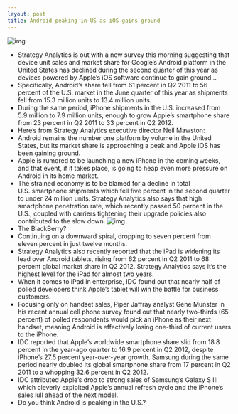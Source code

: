 ```yaml
---
layout: post
title: Android peaking in US as iOS gains ground
---
```

![img](http://media.idownloadblog.com/wp-content/uploads/2012/05/iOS-6-logo-mockup-001.jpg)
* Strategy Analytics is out with a new survey this morning suggesting that device unit sales and market share for Google’s Android platform in the United States has declined during the second quarter of this year as devices powered by Apple’s iOS software continue to gain ground…
* Specifically, Android’s share fell from 61 percent in Q2 2011 to 56 percent of the U.S. market in the June quarter of this year as shipments fell from 15.3 million units to 13.4 million units.
* During the same period, iPhone shipments in the U.S. increased from 5.9 million to 7.9 million units, enough to grow Apple’s smartphone share from 23 percent in Q2 2011 to 33 percent in Q2 2012.
* Here’s from Strategy Analytics executive director Neil Mawston:
* Android remains the number one platform by volume in the United States, but its market share is approaching a peak and Apple iOS has been gaining ground.
* Apple is rumored to be launching a new iPhone in the coming weeks, and that event, if it takes place, is going to heap even more pressure on Android in its home market.
* The strained economy is to be blamed for a decline in total U.S. smartphone shipments which fell five percent in the second quarter to under 24 million units. Strategy Analytics also says that high smartphone penetration rate, which recently passed 50 percent in the U.S., coupled with carriers tightening their upgrade policies also contributed to the slow down.
![img](http://media.idownloadblog.com/wp-content/uploads/2012/07/Strategy-Anaytics-Q212-chart-001.png)
* The BlackBerry?
* Continuing on a downward spiral, dropping to seven percent from eleven percent in just twelve months.
* Strategy Analytics also recently reported that the iPad is widening its lead over Android tablets, rising from 62 percent in Q2 2011 to 68 percent global market share in Q2 2012. Strategy Analytics says it’s the highest level for the iPad for almost two years.
* When it comes to iPad in enterprise, IDC found out that nearly half of polled developers think Apple’s tablet will win the battle for business customers.
* Focusing only on handset sales, Piper Jaffray analyst Gene Munster in his recent annual cell phone survey found out that nearly two-thirds (65 percent) of polled respondents would pick an iPhone as their next handset, meaning Android is effectively losing one-third of current users to the iPhone.
* IDC reported that Apple’s worldwide smartphone share slid from 18.8 percent in the year-ago quarter to 16.9 percent in Q2 2012, despite iPhone’s 27.5 percent year-over-year growth. Samsung during the same period nearly doubled its global smartphone share from 17 percent in Q2 2011 to a whopping 32.6 percent in Q2 2012.
* IDC attributed Apple’s drop to strong sales of Samsung’s Galaxy S III which cleverly exploited Apple’s annual refresh cycle and the iPhone’s sales lull ahead of the next model.
* Do you think Android is peaking in the U.S.?

